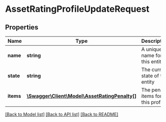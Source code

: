 # AssetRatingProfileUpdateRequest

## Properties
Name | Type | Description | Notes
------------ | ------------- | ------------- | -------------
**name** | **string** | A unique name for this entity | [optional] 
**state** | **string** | The current state of this entity | [optional] 
**items** | [**\Swagger\Client\Model\AssetRatingPenalty[]**](AssetRatingPenalty.md) | The penalty items for this profile | [optional] 

[[Back to Model list]](../README.md#documentation-for-models) [[Back to API list]](../README.md#documentation-for-api-endpoints) [[Back to README]](../README.md)


